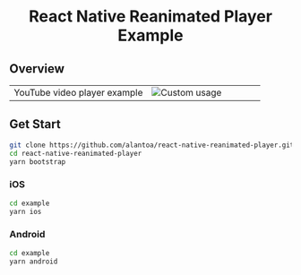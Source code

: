 <div align="center">
  <h1 align="center">React Native Reanimated Player Example</h1>
</div>

## Overview

<table style='width:100%;'>
  <tr>
    <td width="55%">YouTube video player example</td>
    <td width="45%"><img src="../assets/example2.gif" alt="Custom usage"></td>
  </tr>
</table>

## Get Start

```sh
git clone https://github.com/alantoa/react-native-reanimated-player.git
cd react-native-reanimated-player
yarn bootstrap
```

### iOS

```sh
cd example
yarn ios
```

### Android

```sh
cd example
yarn android
```
